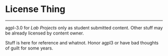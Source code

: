 # License Thing
---

agpl-3.0 for _Lab Projects_ only as student submitted content. Other stuff may be already licensed by content owner.

Stuff is here for reference and whatnot. Honor agpl3 or have bad thoughts of guilt for some years.
